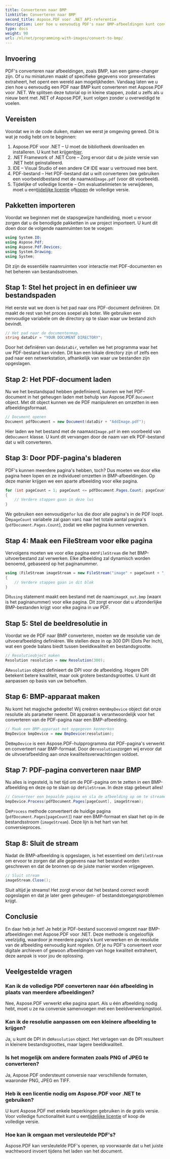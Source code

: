 ```yaml
---
title: Converteren naar BMP
linktitle: Converteren naar BMP
second_title: Aspose.PDF voor .NET API-referentie
description: Leer hoe u eenvoudig PDF's naar BMP-afbeeldingen kunt converteren met Aspose.PDF voor .NET in deze stapsgewijze tutorial. Perfect voor .NET-ontwikkelaars.
type: docs
weight: 90
url: /nl/net/programming-with-images/convert-to-bmp/
---
```

## Invoering

PDF's converteren naar afbeeldingen, zoals BMP, kan een game-changer zijn. Of u nu miniaturen maakt of specifieke gegevens voor presentaties extraheert, het opent een wereld aan mogelijkheden. Vandaag laten we u zien hoe u eenvoudig een PDF naar BMP kunt converteren met Aspose.PDF voor .NET. We splitsen deze tutorial op in kleine stappen, zodat u zelfs als u nieuw bent met .NET of Aspose.PDF, kunt volgen zonder u overweldigd te voelen.

## Vereisten

Voordat we in de code duiken, maken we eerst je omgeving gereed. Dit is wat je nodig hebt om te beginnen:

1.  Aspose.PDF voor .NET – U moet de bibliotheek downloaden en installeren. U kunt het krijgen[hier](https://releases.aspose.com/pdf/net/).
2. .NET Framework of .NET Core – Zorg ervoor dat u de juiste versie van .NET hebt geïnstalleerd.
3. IDE – Visual Studio of een andere C# IDE waar u vertrouwd mee bent.
4.  PDF-bestand – Het PDF-bestand dat u wilt converteren (we gebruiken een voorbeeldbestand met de naam`AddImage.pdf` (voor dit voorbeeld).
5.  Tijdelijke of volledige licentie – Om evaluatielimieten te verwijderen, moet u een[tijdelijke licentie](https://purchase.aspose.com/temporary-license/) of[kopen](https://purchase.aspose.com/buy) de volledige versie.

## Pakketten importeren

Voordat we beginnen met de stapsgewijze handleiding, moet u ervoor zorgen dat u de benodigde pakketten in uw project importeert. U kunt dit doen door de volgende naamruimten toe te voegen:

```csharp
using System.IO;
using Aspose.Pdf;
using Aspose.Pdf.Devices;
using System.Drawing;
using System;
```

Dit zijn de essentiële naamruimten voor interactie met PDF-documenten en het beheren van bestandsstromen.

## Stap 1: Stel het project in en definieer uw bestandspaden

Het eerste wat we doen is het pad naar ons PDF-document definiëren. Dit maakt de rest van het proces soepel als boter. We gebruiken een eenvoudige variabele om de directory op te slaan waar uw bestand zich bevindt.


```csharp
// Het pad naar de documentenmap.
string dataDir = "YOUR DOCUMENT DIRECTORY";
```

 Door het definiëren van de`dataDir`, vertellen we het programma waar het uw PDF-bestand kan vinden. Dit kan een lokale directory zijn of zelfs een pad naar een netwerkstation, afhankelijk van waar uw bestanden zijn opgeslagen.

## Stap 2: Het PDF-document laden

 Nu we het bestandspad hebben gedefinieerd, kunnen we het PDF-document in het geheugen laden met behulp van Aspose.PDF.`Document` object. Met dit object kunnen we de PDF manipuleren en omzetten in een afbeeldingsformaat.


```csharp
// Document openen
Document pdfDocument = new Document(dataDir + "AddImage.pdf");
```

 Hier laden we het bestand met de naam`AddImage.pdf` in een voorbeeld van de`Document` klasse. U kunt dit vervangen door de naam van elk PDF-bestand dat u wilt converteren.

## Stap 3: Door PDF-pagina's bladeren

PDF's kunnen meerdere pagina's hebben, toch? Dus moeten we door elke pagina heen lopen en ze individueel omzetten in BMP-afbeeldingen. Op deze manier krijgen we een aparte afbeelding voor elke pagina.


```csharp
for (int pageCount = 1; pageCount <= pdfDocument.Pages.Count; pageCount++)
{
    // Verdere stappen gaan in deze lus
}
```

We gebruiken een eenvoudige`for` lus die door alle pagina's in de PDF loopt. De`pageCount` variabele zal gaan van`1` naar het totale aantal pagina's (`pdfDocument.Pages.Count`), zodat we elke pagina kunnen verwerken.

## Stap 4: Maak een FileStream voor elke pagina

 Vervolgens moeten we voor elke pagina een`FileStream` die het BMP-uitvoerbestand zal verwerken. Elke afbeelding zal dynamisch worden benoemd, gebaseerd op het paginanummer.


```csharp
using (FileStream imageStream = new FileStream("image" + pageCount + "_out" + ".bmp", FileMode.Create))
{
    // Verdere stappen gaan in dit blok
}
```

 Dit`using` statement maakt een bestand met de naam`imageX_out.bmp` (waar`X` is het paginanummer) voor elke pagina. Dit zorgt ervoor dat u afzonderlijke BMP-bestanden krijgt voor elke pagina in uw PDF.

## Stap 5: Stel de beeldresolutie in

Voordat we de PDF naar BMP converteren, moeten we de resolutie van de uitvoerafbeelding definiëren. We stellen deze in op 300 DPI (Dots Per Inch), wat een goede balans biedt tussen beeldkwaliteit en bestandsgrootte.


```csharp
// Resolutieobject maken
Resolution resolution = new Resolution(300);
```

 A`Resolution` object definieert de DPI voor de afbeelding. Hogere DPI betekent betere kwaliteit, maar ook grotere bestandsgroottes. U kunt dit aanpassen op basis van uw behoeften.

## Stap 6: BMP-apparaat maken

 Nu komt het magische gedeelte! Wij creëren een`BmpDevice` object dat onze resolutie als parameter neemt. Dit apparaat is verantwoordelijk voor het converteren van de PDF-pagina naar een BMP-afbeelding.


```csharp
// Maak een BMP-apparaat met opgegeven kenmerken
BmpDevice bmpDevice = new BmpDevice(resolution);
```

 De`BmpDevice` is een Aspose.PDF-hulpprogramma dat PDF-pagina's verwerkt en converteert naar BMP-formaat. Door de`resolution`zorgen wij ervoor dat de uitvoerafbeelding aan onze kwaliteitsverwachtingen voldoet.

## Stap 7: PDF-pagina converteren naar BMP

 Nu alles is ingesteld, is het tijd om de PDF-pagina om te zetten in een BMP-afbeelding en deze op te slaan op de`FileStream`. In deze stap gebeurt alles!


```csharp
// Converteer een bepaalde pagina en sla de afbeelding op om te streamen
bmpDevice.Process(pdfDocument.Pages[pageCount], imageStream);
```

 De`Process` methode converteert de huidige pagina (`pdfDocument.Pages[pageCount]`) naar een BMP-formaat en slaat het op in de bestandsstroom (`imageStream`). Deze lijn is het hart van het conversieproces.

## Stap 8: Sluit de stream

 Nadat de BMP-afbeelding is opgeslagen, is het essentieel om de`FileStream` om ervoor te zorgen dat alle gegevens naar het bestand worden geschreven en dat de bronnen op de juiste manier worden vrijgegeven.


```csharp
// Sluit stream
imageStream.Close();
```

Sluit altijd je streams! Het zorgt ervoor dat het bestand correct wordt opgeslagen en dat je later geen geheugen- of bestandstoegangsproblemen krijgt.

## Conclusie

En daar heb je het! Je hebt je PDF-bestand succesvol omgezet naar BMP-afbeeldingen met Aspose.PDF voor .NET. Deze methode is ongelooflijk veelzijdig, waardoor je meerdere pagina's kunt verwerken en de resolutie van de afbeelding eenvoudig kunt regelen. Of je nu PDF's converteert voor digitale archieven of gewoon afbeeldingen van hoge kwaliteit extraheert, deze aanpak is voor jou de oplossing.

## Veelgestelde vragen

### Kan ik de volledige PDF converteren naar één afbeelding in plaats van meerdere afbeeldingen?
Nee, Aspose.PDF verwerkt elke pagina apart. Als u één afbeelding nodig hebt, moet u ze na conversie samenvoegen met een beeldverwerkingstool.

### Kan ik de resolutie aanpassen om een kleinere afbeelding te krijgen?
 Ja, u kunt de DPI in de`Resolution` object. Het verlagen van de DPI resulteert in kleinere bestandsgroottes, maar lagere beeldkwaliteit.

### Is het mogelijk om andere formaten zoals PNG of JPEG te converteren?
Ja, Aspose.PDF ondersteunt conversie naar verschillende formaten, waaronder PNG, JPEG en TIFF.

### Heb ik een licentie nodig om Aspose.PDF voor .NET te gebruiken?
 U kunt Aspose.PDF met enkele beperkingen gebruiken in de gratis versie. Voor volledige functionaliteit kunt u een[tijdelijke licentie](https://purchase.aspose.com/temporary-license/) of koop de volledige versie.

### Hoe kan ik omgaan met versleutelde PDF's?
Aspose.PDF kan versleutelde PDF's openen, op voorwaarde dat u het juiste wachtwoord invoert tijdens het laden van het document.
